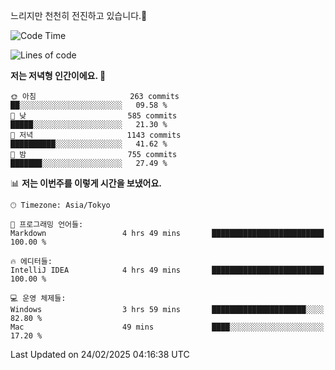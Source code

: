 느리지만 천천히 전진하고 있습니다.🐢

<!--START_SECTION:waka-->
![Code Time](http://img.shields.io/badge/Code%20Time-1%2C530%20hrs%2046%20mins-blue)

![Lines of code](https://img.shields.io/badge/%EC%A0%80%EB%8A%94%20%EC%97%AC%ED%83%9C%EA%B9%8C%EC%A7%80%20-916.3%20thousand%20%EC%A4%84%EC%9D%98%20%EC%BD%94%EB%93%9C%EB%A5%BC%20%EC%9E%91%EC%84%B1%ED%96%88%EC%96%B4%EC%9A%94.-blue)

**저는 저녁형 인간이에요. 🦉** 

```text
🌞 아침                     263 commits         ██░░░░░░░░░░░░░░░░░░░░░░░   09.58 % 
🌆 낮　                     585 commits         █████░░░░░░░░░░░░░░░░░░░░   21.30 % 
🌃 저녁                     1143 commits        ██████████░░░░░░░░░░░░░░░   41.62 % 
🌙 밤　                     755 commits         ███████░░░░░░░░░░░░░░░░░░   27.49 % 
```


📊 **저는 이번주를 이렇게 시간을 보냈어요.** 

```text
🕑︎ Timezone: Asia/Tokyo

💬 프로그래밍 언어들: 
Markdown                 4 hrs 49 mins       █████████████████████████   100.00 % 

🔥 에디터들: 
IntelliJ IDEA            4 hrs 49 mins       █████████████████████████   100.00 % 

💻 운영 체제들: 
Windows                  3 hrs 59 mins       █████████████████████░░░░   82.80 % 
Mac                      49 mins             ████░░░░░░░░░░░░░░░░░░░░░   17.20 % 
```


 Last Updated on 24/02/2025 04:16:38 UTC
<!--END_SECTION:waka-->
